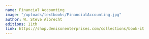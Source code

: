 ```yaml
---
name: Financial Accounting
image: "/uploads/textbooks/FinancialAccounting.jpg"
author: W. Steve Albrecht
editions: 11th
link: https://shop.denisonenterprises.com/collections/book-it
---
```

